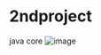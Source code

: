 # 2ndproject
java core
![image](https://github.com/user-attachments/assets/d616d2ca-4b14-4293-8adc-b2ede3393f38)

